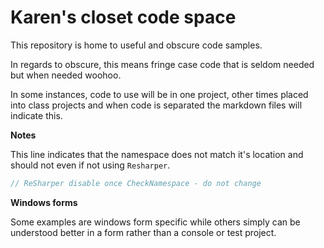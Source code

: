# Karen's closet code space

This repository is home to useful and obscure code samples.

In regards to obscure, this means fringe case code that is seldom needed but when needed woohoo.

In some instances, code to use will be in one project, other times placed into class projects and when code is separated the markdown files will indicate this.

**Notes**

This line indicates that the namespace does not match it's location and should not even if not using `Resharper`.

```csharp
// ReSharper disable once CheckNamespace - do not change
```

**Windows forms**

Some examples are windows form specific while others simply can be understood better in a form rather than a console or test project.